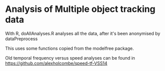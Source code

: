 Analysis of Multiple object tracking data
==============

With R,
doAllAnalyses.R analyses all the data, after it's been anonymised by dataPreprocess

This uses some functions copied from the modelfree package.

Old temporal frequency versus speed analyses can be found in https://github.com/alexholcombe/speed-tf-VSS14
